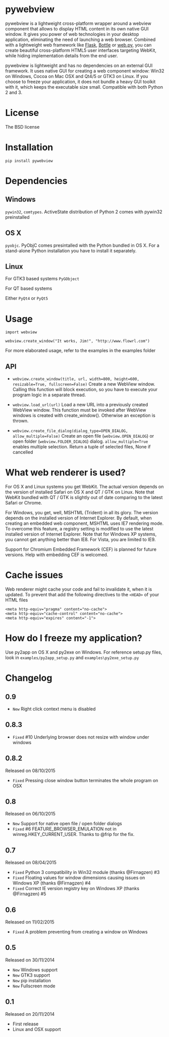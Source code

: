 # pywebview

pywebview is a lightweight cross-platform wrapper around a webview component that allows to display HTML content in its own native GUI window. It gives you power of web technologies in your desktop application, eliminating the need of launching a web browser. Combined with a lightweight web framework like [Flask](http://flask.pocoo.org/), [Bottle](http://bottlepy.org/docs/dev/index.html) or [web.py](http://webpy.org), you can create beautiful cross-platform HTML5 user interfaces targeting WebKit, while hiding implementation details from the end user.

pywebview is lightweight and has no dependencies on an external GUI framework. It uses native GUI for creating a web component window: Win32 on Windows, Cocoa on Mac OSX and Qt4/5 or GTK3 on Linux. If you choose to freeze your application, it does not bundle a heavy GUI toolkit with it, which keeps the executable size small. Compatible with both Python 2 and 3.


# License

The BSD license



# Installation

    pip install pywebview


# Dependencies

## Windows

`pywin32`, `comtypes`. ActiveState distribution of Python 2 comes with pywin32 preinstalled

## OS X 

`pyobjc`. PyObjC comes presintalled with the Python bundled in OS X. For a stand-alone Python installation you have to install it separately.

## Linux

For GTK3 based systems
`PyGObject`

For QT based systems

Either `PyQt4` or `PyQt5`


# Usage

    import webview
    
    webview.create_window("It works, Jim!", "http://www.flowrl.com")

For more elaborated usage, refer to the examples in the examples folder  


## API

- `webview.create_window(title, url, width=800, height=600, resizable=True, fullscreen=False)`
	Create a new WebView window. Calling this function will block execution, so you have to execute your program logic in a separate thread.

- `webview.load_url(url)`
	Load a new URL into a previously created WebView window. This function must be invoked after WebView windows is created with create_window(). Otherwise an exception is thrown.

- `webview.create_file_dialog(dialog_type=OPEN_DIALOG, allow_multiple=False)`
    Create an open file (`webview.OPEN_DIALOG`) or open folder (`webview.FOLDER_DIALOG`) dialog. `allow_multiple=True` enables multiple selection. Return a tuple of selected files, None if cancelled


# What web renderer is used?

For OS X and Linux systems you get WebKit. The actual version depends on the version of installed Safari on OS X and QT / GTK on Linux. Note that WebKit bundled with QT / GTK is slightly out of date comparing to the latest Safari or Chrome.

For Windows, you get, well, MSHTML (Trident) in all its glory. The version depends on the installed version of Internet Explorer. By default, when creating an embedded web component, MSHTML uses IE7 rendering mode. To overcome this feature, a registry setting is modified to use the latest installed version of Internet Explorer. Note that for Windows XP systems, you cannot get anything better than IE8. For Vista, you are limited to IE9.

Support for Chromium Embedded Framework (CEF) is planned for future versions. Help with embedding CEF is welcomed.

# Cache issues

Web renderer might cache your code and fail to invalidate it, when it is updated. To prevent that add the following directives to the `<HEAD>` of your HTML files
    
    <meta http-equiv="pragma" content="no-cache">
    <meta http-equiv="cache-control" content="no-cache">
    <meta http-equiv="expires" content="-1">
    

# How do I freeze my application?

Use py2app on OS X and py2exe on Windows. For reference setup.py files, look in `examples/py2app_setup.py` and `examples\py2exe_setup.py`



# Changelog

## 0.9

- `New` Right click context menu is disabled

## 0.8.3

- `Fixed` #10 Underlying browser does not resize with window under windows

## 0.8.2

Released on 08/10/2015

- `Fixed` Pressing close window button terminates the whole program on OSX

## 0.8

Released on 06/10/2015

- `New` Support for native open file / open folder dialogs
- `Fixed` #6 FEATURE_BROWSER_EMULATION not in winreg.HKEY_CURRENT_USER. Thanks to @frip for the fix.


## 0.7

Released on 08/04/2015

- `Fixed` Python 3 compatibility in Win32 module (thanks @Firnagzen) #3
- `Fixed` Floating values for window dimensions causing issues on Windows XP (thanks @Firnagzen) #4
- `Fixed` Correct IE version registry key on Windows XP (thanks @Firnagzen) #5

## 0.6

Released on 11/02/2015

- `Fixed` A problem preventing from creating a window on Windows

## 0.5

Released on 30/11/2014

- `New` Windows support
- `New` GTK3 support
- `New` pip installation
- `New` Fullscreen mode

## 0.1

Released on 20/11/2014

- First release
- Linux and OSX support
